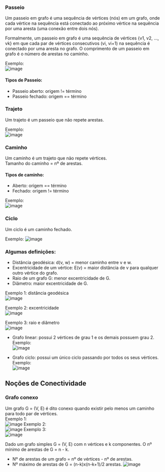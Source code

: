### Passeio 
Um passeio em grafo é uma sequência de vértices (nós) em um grafo, onde cada vértice na sequência está conectado ao próximo vértice na sequência por
uma aresta (uma conexão entre dois nós).

Formalmente, um passeio em grafo é uma sequência de vértices {v1, v2, ..., vk} em que cada par de vértices consecutivos (vi, vi+1) na sequência é conectado 
por uma aresta no grafo. O comprimento de um passeio em grafo é o número de arestas no caminho.

Exemplo: <br/>
![image](https://user-images.githubusercontent.com/89612369/226116051-5088254e-603b-4e98-9931-306e278a04ef.png)

#### Tipos de Passeio:
- Passeio aberto: origem != término
- Passeio fechado: origem == término

### Trajeto 
Um trajeto é um passeio que não repete arestas. 

Exemplo: <br/> 
![image](https://user-images.githubusercontent.com/89612369/226116142-5b103136-d6a1-4905-96f9-8791b18db057.png)

### Caminho
Um caminho é um trajeto que não repete vértices. <br/>
Tamanho do caminho = nº de arestas. 

#### Tipos de caminho:
- Aberto: origem == término
- Fechado: origem != término

Exemplo: <br/> 
![image](https://user-images.githubusercontent.com/89612369/226116344-197c5e10-efac-4509-8428-eb391f5e2dfb.png)


### Ciclo
Um ciclo é um caminho fechado. 

Exemplo:
![image](https://user-images.githubusercontent.com/89612369/226150742-53b35aef-e34e-40bc-954b-2ab1f874c5ad.png)



### Algumas definições: 
- Distância geodésica: d(v, w) = menor caminho entre v e w. 
- Excentricidade de um vértice: E(v) = maior distância de v para qualquer outro vértice do grafo. 
- Raio de um grafo G: menor excentricidade de G. 
- Diâmetro: maior excentricidade de G. 

Exemplo 1: distância geodésica <br/>
![image](https://user-images.githubusercontent.com/89612369/226116532-d3cf3547-447a-4ad7-9d31-0cd581b6ae68.png)

Exemplo 2: excentricidade <br/>
![image](https://user-images.githubusercontent.com/89612369/226117330-bc0f55f2-d7ec-43f5-b3cd-99aa6aa0202a.png)

Exemplo 3: raio e diâmetro <br/>
![image](https://user-images.githubusercontent.com/89612369/226117352-09e74e2a-0ae7-4358-b90c-ddd15e7a5064.png)

- Grafo linear: possui 2 vértices de grau 1 e os demais possuem grau 2. <br/>
Exemplo: <br/>
![image](https://user-images.githubusercontent.com/89612369/226150753-42125a97-e8fa-443b-824f-5d94dd4c7531.png)

- Grafo ciclo: possui um único ciclo passando por todos os seus vértices. <br/>
Exemplo: <br/>
![image](https://user-images.githubusercontent.com/89612369/226150764-19488b7b-de64-4ac1-ac00-bd813188fd72.png)

## Noções de Conectividade
### Grafo conexo 
Um grafo G = (V, E) é dito conexo quando existir pelo menos um caminho para todo par de vértices. <br/>
Exemplo 1: <br/>
![image](https://user-images.githubusercontent.com/89612369/226150907-10fa23d6-7ec8-41d9-b462-1f32d7b6ac5c.png)
Exemplo 2:  <br/>
![image](https://user-images.githubusercontent.com/89612369/226150929-62301919-eb95-4869-87fb-2b9497e7c2f4.png)
Exemplo 3: <br/>
![image](https://user-images.githubusercontent.com/89612369/226151012-0708d5f7-ef6f-4773-876c-b738518423c7.png)


Dado um grafo simples G = (V, E) com n vértices e k componentes. O nº mínimo de arestas de G = n - k. 
- Nº de arestas de um grafo = nº de vértices - nº de arestas.   
- Nº máximo de arestas de G = (n-k)x(n-k+1)/2 arestas. 
![image](https://user-images.githubusercontent.com/89612369/226151197-864fbcf8-5453-41d5-a2d4-07e2da0e3e15.png)


